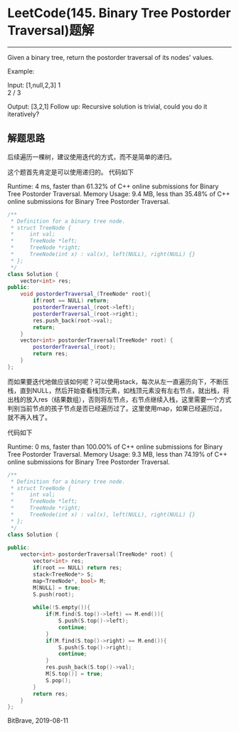 # LeetCode(145. Binary Tree Postorder Traversal)题解
------
Given a binary tree, return the postorder traversal of its nodes' values.

Example:

 Input: [1,null,2,3]
       1
        \
         2
        /
       3

Output: [3,2,1]
Follow up: Recursive solution is trivial, could you do it iteratively?


## 解题思路
后续遍历一棵树，建议使用迭代的方式，而不是简单的递归。

这个题首先肯定是可以使用递归的。
代码如下

Runtime: 4 ms, faster than 61.32% of C++ online submissions for Binary Tree Postorder Traversal.
Memory Usage: 9.4 MB, less than 35.48% of C++ online submissions for Binary Tree Postorder Traversal.

```C++
/**
 * Definition for a binary tree node.
 * struct TreeNode {
 *     int val;
 *     TreeNode *left;
 *     TreeNode *right;
 *     TreeNode(int x) : val(x), left(NULL), right(NULL) {}
 * };
 */
class Solution {
    vector<int> res;
public:
    void postorderTraversal_(TreeNode* root){
        if(root == NULL) return;
        postorderTraversal_(root->left);
        postorderTraversal_(root->right);
        res.push_back(root->val);
        return;
    }
    vector<int> postorderTraversal(TreeNode* root) {
        postorderTraversal_(root);
        return res;
    }
};
```

而如果要迭代地做应该如何呢？可以使用stack，每次从左一直遍历向下，不断压栈，直到NULL，然后开始查看栈顶元素，如栈顶元素没有左右节点，就出栈，将出栈的放入res（结果数组），否则将左节点，右节点继续入栈，这里需要一个方式判别当前节点的孩子节点是否已经遍历过了。这里使用map，如果已经遍历过，就不再入栈了。

代码如下

Runtime: 0 ms, faster than 100.00% of C++ online submissions for Binary Tree Postorder Traversal.
Memory Usage: 9.3 MB, less than 74.19% of C++ online submissions for Binary Tree Postorder Traversal.

```c++
/**
 * Definition for a binary tree node.
 * struct TreeNode {
 *     int val;
 *     TreeNode *left;
 *     TreeNode *right;
 *     TreeNode(int x) : val(x), left(NULL), right(NULL) {}
 * };
 */
class Solution {
    
public:
    vector<int> postorderTraversal(TreeNode* root) {
        vector<int> res;
        if(root == NULL) return res;
        stack<TreeNode*> S;
        map<TreeNode*, bool> M;
        M[NULL] = true;
        S.push(root);
        
        while(!S.empty()){
            if(M.find(S.top()->left) == M.end()){
                S.push(S.top()->left);
                continue;
            }
            if(M.find(S.top()->right) == M.end()){
                S.push(S.top()->right);
                continue;
            }
            res.push_back(S.top()->val);
            M[S.top()] = true;
            S.pop();
        }
        return res;
    }
};
```

BitBrave, 2019-08-11